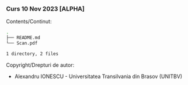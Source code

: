 ### Curs 10 Nov 2023 [ALPHA]

Contents/Continut: 

```sh
.
├── README.md
└── Scan.pdf

1 directory, 2 files
```

Copyright/Drepturi de autor:
* Alexandru IONESCU - Universitatea Transilvania din Brasov (UNITBV)

